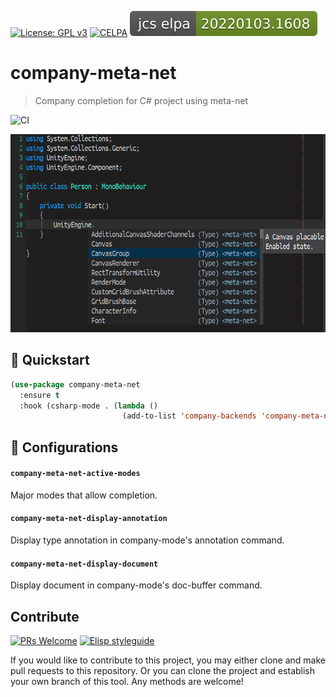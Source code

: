 [![License: GPL v3](https://img.shields.io/badge/License-GPL%20v3-blue.svg)](https://www.gnu.org/licenses/gpl-3.0)
[![CELPA](https://celpa.conao3.com/packages/company-meta-net-badge.svg)](https://celpa.conao3.com/#/company-meta-net)
[![JCS-ELPA](https://raw.githubusercontent.com/jcs-emacs/badges/master/elpa/v/company-meta-net.svg)](https://jcs-emacs.github.io/jcs-elpa/#/company-meta-net)

# company-meta-net
> Company completion for C# project using meta-net

![CI](https://github.com/emacs-vs/company-meta-net/workflows/CI/badge.svg)

<p align="center">
  <img src="./etc/demo.png" width="611" height="317" />
</p>

## :floppy_disk: Quickstart

```el
(use-package company-meta-net
  :ensure t
  :hook (csharp-mode . (lambda ()
                         (add-to-list 'company-backends 'company-meta-net))))
```

## :hammer: Configurations

#### `company-meta-net-active-modes`

Major modes that allow completion.

#### `company-meta-net-display-annotation`

Display type annotation in company-mode's annotation command.

#### `company-meta-net-display-document`

Display document in company-mode's doc-buffer command.

## Contribute

[![PRs Welcome](https://img.shields.io/badge/PRs-welcome-brightgreen.svg)](http://makeapullrequest.com)
[![Elisp styleguide](https://img.shields.io/badge/elisp-style%20guide-purple)](https://github.com/bbatsov/emacs-lisp-style-guide)

If you would like to contribute to this project, you may either
clone and make pull requests to this repository. Or you can
clone the project and establish your own branch of this tool.
Any methods are welcome!
